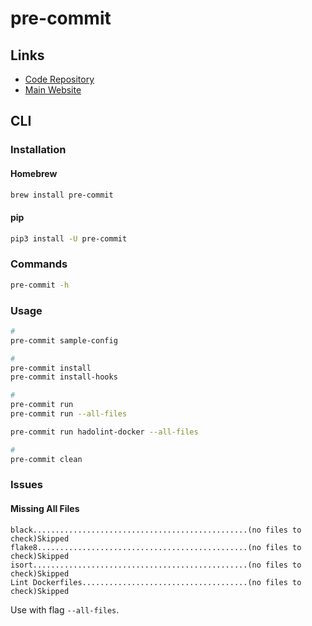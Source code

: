 # pre-commit

<!--
https://github.com/antonbabenko/pre-commit-terraform
-->

## Links

- [Code Repository](https://github.com/pre-commit/pre-commit)
- [Main Website](https://pre-commit.com)

## CLI

### Installation

#### Homebrew

```sh
brew install pre-commit
```

#### pip

```sh
pip3 install -U pre-commit
```

### Commands

```sh
pre-commit -h
```

### Usage

```sh
#
pre-commit sample-config

#
pre-commit install
pre-commit install-hooks

#
pre-commit run
pre-commit run --all-files

pre-commit run hadolint-docker --all-files

#
pre-commit clean
```

### Issues

#### Missing All Files

```log
black................................................(no files to check)Skipped
flake8...............................................(no files to check)Skipped
isort................................................(no files to check)Skipped
Lint Dockerfiles.....................................(no files to check)Skipped
```

Use with flag `--all-files`.
